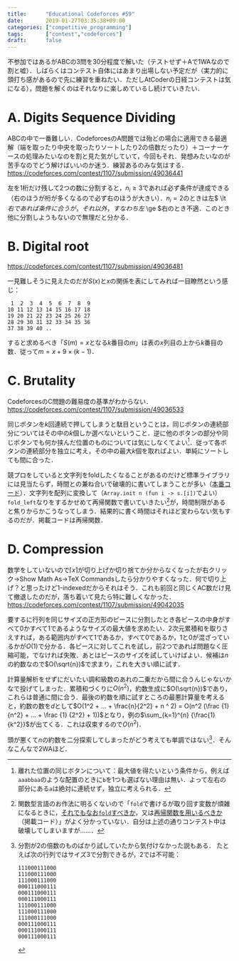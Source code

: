 ```yaml
---
title:      "Educational Codeforces #59"
date:       2019-01-27T03:35:38+09:00
categories: ["competitive_programming"]
tags:       ["contest","codeforces"]
draft:      false
---
```


不参加ではあるがABCの3問を30分程度で解いた（テストせず＋Aで1WAなので割と嘘）．しばらくはコンテスト自体にはあまり出場しない予定だが（実力的に頭打ち感があるので先に練習を重ねたい．ただしAtCoderの日経コンテストは気になる），問題を解くのはそれなりに楽しめているし続けていきたい．

# A. Digits Sequence Dividing

ABCの中で一番難しい．CodeforcesのA問題では殆どの場合に適用できる最適解（端を取ったり中央を取ったりソートしたり2の倍数だったり）＋コーナーケースの処理みたいなのを割と見た気がしていて，今回もそれ．発想みたいなのが苦手なのでどう解けばいいのか迷う．練習あるのみな気はする．https://codeforces.com/contest/1107/submission/49036441

左を1桁だけ残して2つの数に分割すると，$n_i \ge 3$であれば必ず条件が達成できる（右のほうが桁が多くなるので必ず右のほうが大きい）．$n_i = 2$のときは左$ \lt $右であれば条件に合うが，それ以外，すなわち左$ \ge $右のとき不適．このとき他に分割しようもないので無理だと分かる．

# B. Digital root

https://codeforces.com/contest/1107/submission/49036481

一見難しそうに見えたのだが$S(x)$と$x$の関係を表にしてみれば一目瞭然という感じ：

	 1  2  3  4  5  6  7  8  9
	10 11 12 13 14 15 16 17 18
	19 20 21 22 23 24 25 26 27
	28 29 30 31 32 33 34 35 36
	37 38 39 40 ..

すると求めるべき「$S(m)=x$となる$k$番目の$m$」は表の$x$列目の上から$k$番目の数．従って$m = x + 9 \times (k-1)$．

# C. Brutality

CodeforcesのC問題の難易度の基準がわからない．https://codeforces.com/contest/1107/submission/49036533

同じボタンを$k$回連続で押してしまうと駄目ということは，同じボタンの連続部分についてはその中の$k$個しか選べないということ．逆に他のボタンの部分や同じボタンでも何か挟んだ位置のものについては気にしなくてよい[^c1]．従って各ボタンの連続部分を独立に考え，その中の最大$k$個を取ればよい．単純にソートしても間に合った．

[^c1]: 離れた位置の同じボタンについて：最大値を得たいという条件から，例えば`aaabbaa`のような配置のときに`b`を1つも選ばない理由は無い．よって左右の部分にある`a`は絶対に連続せず，独立に考えられる．

競プロをしていると文字列をfoldしたくなることがあるのだけど標準ライブラリには見当たらず，時間との兼ね合いで破壊的に書いてしまうことが多い（[本番コード](https://codeforces.com/contest/1107/submission/49024700)）．文字列を配列に変換して（`Array.init n (fun i -> s.[i])`でよい）`fold_left`なりをするかせめて再帰関数で書いていきたい[^c2]が，時間制限があると焦りからかこうなってしまう．結果的に書く時間はそれほど変わらない気もするのだが．掲載コードは再帰関数．

[^c2]: 関数型言語のお作法に明るくないので「`fold`で書けるが取り回す変数が煩雑になるときに，[それでもなお`fold`すべきか](https://codeforces.com/contest/1107/submission/49036739)，又は[再帰関数を用いるべきか](https://codeforces.com/contest/1107/submission/49036533)（掲載コード）」がよく分かっていない．自分は上述の通りコンテスト中は破壊してしまいますが……．

# D. Compression

数学をしていないので$\lceil x \rceil$が切り上げか切り捨てか分からなくなったが右クリック→Show Math As→TeX Commandsしたら分かりやすくなった．何で切り上げ？と思ったけど1-indexedだからそれはそう．これも前回と同じくAC数だけ見て撤退したのだが，落ち着いて見たら特に難しくなかった．https://codeforces.com/contest/1107/submission/49042035

要するに行列を同じサイズの正方形のピースに分割したとき各ピースの中身がすべて0かすべて1であるようなサイズの最大値を求めたい．2次元累積和を取りさえすれば，ある範囲内がすべて1であるか，すべて0であるか，1と0が混ざっているかが$O(1)$で分かる．各ピースに対してこれを試し，前2つであれば問題なく圧縮可能，でなければ失敗．あとはピースのサイズを試していけばよい．候補は$n$の約数なので$O(\sqrt{n})$で求まり，これを大きい順に試す．

計算量解析をせずにだいたい調和級数のあれの二乗だから間に合うんじゃないかなで投げてしまった．累積和づくりに$O(n^2)$，約数生成に$O(\sqrt{n})$であり，これらは普通に間に合う．最後の約数を順に試すところの最悪計算量を考えると，約数の数を$d$として$O(1^2 + ... + \frac{n}{2^2} + n ^ 2) = O(n^2 (\frac {1} {n^2} + ... + \frac {1} {2^2} + 1))$となり，例の$\sum_{k=1}^{n} {\frac{1}{k^2}}$が出てくる．これは収束するので$O(n^2)$．

頭が悪くて$n$の約数を二分探索してしまったがどう考えても単調ではない[^d1]．そんなこんなで2WAほど．

[^d1]:
	分割が2の倍数のものばかり試していたから気付けなかった説もある．
	たとえば次の行列ではサイズ3で分割できるが，2では不可能：
	```
	111000111000
	111000111000
	111000111000
	000111000111
	000111000111
	000111000111
	111000111000
	111000111000
	111000111000
	000111000111
	000111000111
	000111000111
	```
